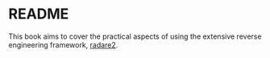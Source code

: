 README
==

This book aims to cover the practical aspects of using the extensive reverse engineering framework, [radare2](http://rada.re/r/).
